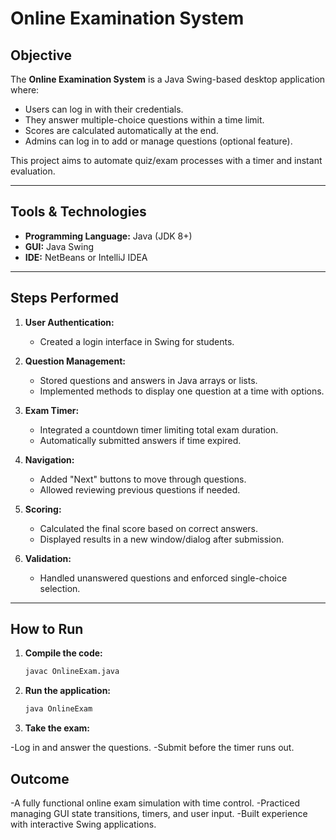 
#  Online Examination System

## Objective

The **Online Examination System** is a Java Swing-based desktop application where:
- Users can log in with their credentials.
- They answer multiple-choice questions within a time limit.
- Scores are calculated automatically at the end.
- Admins can log in to add or manage questions (optional feature).

This project aims to automate quiz/exam processes with a timer and instant evaluation.

---

## Tools & Technologies

- **Programming Language:** Java (JDK 8+)
- **GUI:** Java Swing
- **IDE:** NetBeans or IntelliJ IDEA

---

## Steps Performed

1. **User Authentication:**
   - Created a login interface in Swing for students.

2. **Question Management:**
   - Stored questions and answers in Java arrays or lists.
   - Implemented methods to display one question at a time with options.

3. **Exam Timer:**
   - Integrated a countdown timer limiting total exam duration.
   - Automatically submitted answers if time expired.

4. **Navigation:**
   - Added "Next" buttons to move through questions.
   - Allowed reviewing previous questions if needed.

5. **Scoring:**
   - Calculated the final score based on correct answers.
   - Displayed results in a new window/dialog after submission.

6. **Validation:**
   - Handled unanswered questions and enforced single-choice selection.

---

## How to Run

1. **Compile the code:**
   ```bash
   javac OnlineExam.java
   ```

2. **Run the application:**
   ```bash
   java OnlineExam
   ```
3. **Take the exam:**
   
-Log in and answer the questions.
-Submit before the timer runs out.
   
## Outcome

-A fully functional online exam simulation with time control.
-Practiced managing GUI state transitions, timers, and user input.
-Built experience with interactive Swing applications.
